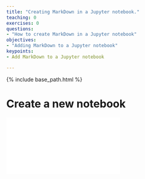 ```yaml
---
title: "Creating MarkDown in a Jupyter notebook."
teaching: 0
exercises: 0
questions:
- "How to create MarkDown in a Jupyter notebook"
objectives:
- "Adding MarkDown to a Jupyter notebook"
keypoints:
- Add MarkDown to a Jupyter notebook

---
```

 {% include base_path.html %}

# Create a new notebook
![New Notebook]({{relative_root_path}}/fig/jupyter-01.md)
